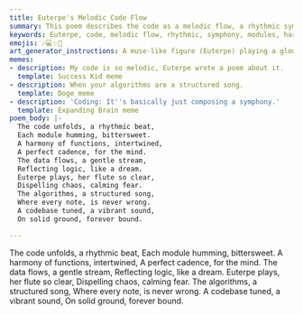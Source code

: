 ```yaml
---
title: Euterpe's Melodic Code Flow
summary: This poem describes the code as a melodic flow, a rhythmic symphony where modules hum in harmony, data streams gently, and algorithms form a structured song, guided by Euterpe, the muse of music.
keywords: Euterpe, code, melodic flow, rhythmic, symphony, modules, harmony, data, algorithms, structured song, codebase, music, logic
emojis: 🎶💻✨🌊
art_generator_instructions: A muse-like figure (Euterpe) playing a glowing flute, from which lines of code and musical notes emanate, forming a harmonious, flowing river. Modules are represented as glowing, interconnected instruments, each humming a distinct part of the symphony. Data flows as shimmering currents within the river. The overall feeling should be one of peaceful harmony, artistic creation, and the inherent musicality of well-structured code.
memes:
- description: My code is so melodic, Euterpe wrote a poem about it.
  template: Success Kid meme
- description: When your algorithms are a structured song.
  template: Doge meme
- description: 'Coding: It''s basically just composing a symphony.'
  template: Expanding Brain meme
poem_body: |-
  The code unfolds, a rhythmic beat,
  Each module humming, bittersweet.
  A harmony of functions, intertwined,
  A perfect cadence, for the mind.
  The data flows, a gentle stream,
  Reflecting logic, like a dream.
  Euterpe plays, her flute so clear,
  Dispelling chaos, calming fear.
  The algorithms, a structured song,
  Where every note, is never wrong.
  A codebase tuned, a vibrant sound,
  On solid ground, forever bound.

---
```

The code unfolds, a rhythmic beat,
Each module humming, bittersweet.
A harmony of functions, intertwined,
A perfect cadence, for the mind.
The data flows, a gentle stream,
Reflecting logic, like a dream.
Euterpe plays, her flute so clear,
Dispelling chaos, calming fear.
The algorithms, a structured song,
Where every note, is never wrong.
A codebase tuned, a vibrant sound,
On solid ground, forever bound.
